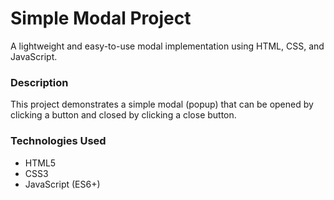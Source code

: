 # Simple Modal Project

A lightweight and easy-to-use modal implementation using HTML, CSS, and JavaScript.

### Description
This project demonstrates a simple modal (popup) that can be opened by clicking a button and closed by clicking a close button.

### Technologies Used
- HTML5
- CSS3
- JavaScript (ES6+)
